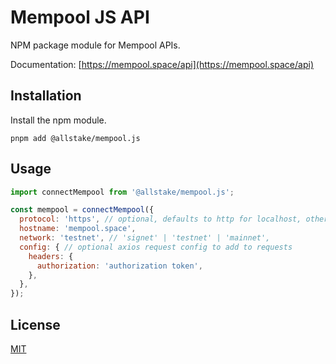 # Mempool JS API

NPM package module for Mempool APIs.

Documentation: [https://mempool.space/api](https://mempool.space/api)

## Installation

Install the npm module.

```shell
pnpm add @allstake/mempool.js
````

## Usage
```js
import connectMempool from '@allstake/mempool.js';

const mempool = connectMempool({
  protocol: 'https', // optional, defaults to http for localhost, otherwise https
  hostname: 'mempool.space',
  network: 'testnet', // 'signet' | 'testnet' | 'mainnet',
  config: { // optional axios request config to add to requests
    headers: {
      authorization: 'authorization token',
    },
  },
});
```

## License
[MIT](https://choosealicense.com/licenses/mit)
